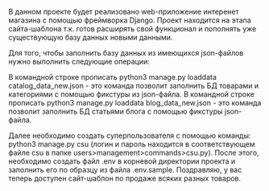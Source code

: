 В данном проекте будет реализовано web-приложение интеренет магазина с помощью фреймворка Django. 
Проект находится на этапа сайта-шаблона т.к. готов расширять свой функционал и пополнять уже существующую базу данных новыми данными.

Для того, чтобы заполнить базу данных из имеющихся json-файлов нужно выполнить следующие операции:

В командной строке прописать python3 manage.py loaddata catalog_data_new.json - это команда позволит заполнить БД товарами и категориями с помощью фикстуры из json-файла.
В командной строке прописать python3 manage.py loaddata blog_data_new.json - это команда позволит заполнить БД статьями блога с помощью фикстуры json-файла.

Далее необходимо создать суперпользователя с помощью команды: python3 manage.py csu (логин и пароль находится в соответствующем файле csu в папке users>management>commands>csu.py). 
После этого, необходимо создать файл .env в корневой директории проекта и заполнить его по образцу из файла .env.sample. Поздравляю, у вас теперь доступен сайт-шаблон по продаже всяких разных товаров.
